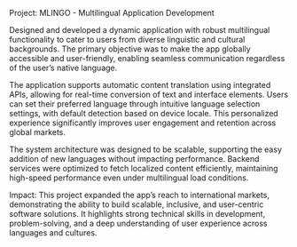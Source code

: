 Project: MLINGO - Multilingual Application Development

Designed and developed a dynamic application with robust multilingual functionality to cater to users from diverse linguistic and cultural backgrounds. The primary objective was to make the app globally accessible and user-friendly, enabling seamless communication regardless of the user’s native language.

The application supports automatic content translation using integrated APIs, allowing for real-time conversion of text and interface elements. Users can set their preferred language through intuitive language selection settings, with default detection based on device locale. This personalized experience significantly improves user engagement and retention across global markets.

The system architecture was designed to be scalable, supporting the easy addition of new languages without impacting performance. Backend services were optimized to fetch localized content efficiently, maintaining high-speed performance even under multilingual load conditions.

Impact:
This project expanded the app’s reach to international markets, demonstrating the ability to build scalable, inclusive, and user-centric software solutions. It highlights strong technical skills in development, problem-solving, and a deep understanding of user experience across languages and cultures.


